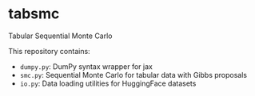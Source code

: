 # tabsmc

Tabular Sequential Monte Carlo

This repository contains:
- `dumpy.py`: DumPy syntax wrapper for jax
- `smc.py`: Sequential Monte Carlo for tabular data with Gibbs proposals
- `io.py`: Data loading utilities for HuggingFace datasets